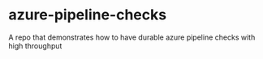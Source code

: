 # azure-pipeline-checks
A repo that demonstrates how to have durable azure pipeline checks with high throughput

